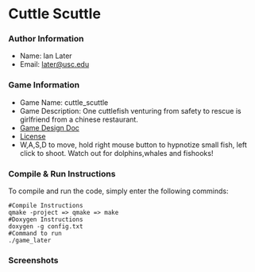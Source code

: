 # Cuttle Scuttle
### Author Information
  + Name: Ian Later
  + Email: later@usc.edu

### Game Information
  + Game Name: cuttle_scuttle
  + Game Description: One cuttlefish venturing from safety to rescue is girlfriend from a chinese restaurant.
  + [Game Design Doc](GameDesignDoc.md)
  + [License](LICENSE.txt)
  + W,A,S,D to move, hold right mouse button to hypnotize small fish, left click to shoot. Watch out for dolphins,whales and fishooks!


### Compile & Run Instructions
To compile and run the code, simply enter the following comminds:
```shell
#Compile Instructions
qmake -project => qmake => make
#Doxygen Instructions
doxygen -g config.txt 
#Command to run
./game_later
```

### Screenshots 

